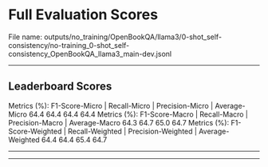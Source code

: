 # Full Evaluation Scores

File name: outputs/no_training/OpenBookQA/llama3/0-shot_self-consistency/no-training_0-shot_self-consistency_OpenBookQA_llama3_main-dev.jsonl


---

## Leaderboard Scores

Metrics (%): F1-Score-Micro | Recall-Micro | Precision-Micro | Average-Micro
                64.4        64.4          64.4        64.4
Metrics (%): F1-Score-Macro | Recall-Macro | Precision-Macro | Average-Macro
                64.3        64.7          65.0        64.7
Metrics (%): F1-Score-Weighted | Recall-Weighted | Precision-Weighted | Average-Weighted
                64.4        64.4          65.4        64.7

---


---


